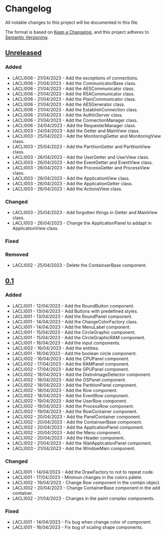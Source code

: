 # Changelog
All notable changes to this project will be documented in this file.

The format is based on [Keep a Changelog](https://keepachangelog.com/en/1.0.0/), and this project adheres to [Semantic Versioning](https://semver.org/spec/v2.0.0.html).

## [Unreleased]
### Added
- LACLI006 - 21/04/2023 - Add the exceptions of connections.
- LACLI006 - 21/04/2023 - Add the CommunicatorBase class.
- LACLI006 - 21/04/2023 - Add the AESCommunicator class.
- LACLI006 - 21/04/2023 - Add the RSACommunicator class.
- LACLI006 - 21/04/2023 - Add the PlainCommunicator class.
- LACLI006 - 21/04/2023 - Add the AESGenerator class.
- LACLI006 - 21/04/2023 - Add the EstablishConnection class.
- LACLI006 - 21/04/2023 - Add the AuthInServer class.
- LACLI006 - 21/04/2023 - Add the ConnectionManager class.
- LACLI006 - 24/04/2023 - Add the RequesterManager class.
- LACLI003 - 24/04/2023 - Add the Getter and MainView class.
- LACLI003 - 25/04/2023 - Add the MonitoringGetter and MonitoringView class.
- LACLI003 - 25/04/2023 - Add the PartitionGetter and PartitionView class.
- LACLI003 - 26/04/2023 - Add the UserGetter and UserView class.
- LACLI003 - 26/04/2023 - Add the EventGetter and EventView class.
- LACLI003 - 26/04/2023 - Add the ProcessGetter and ProcessView class.
- LACLI003 - 26/04/2023 - Add the ApplicationView class.
- LACLI003 - 26/04/2023 - Add the ApplicationGetter class.
- LACLI003 - 26/04/2023 - Add the ActionsView class.

### Changed
- LACLI003 - 25/04/2023 - Add forgotten things in Getter and MainView class.
- LACLI003 - 26/04/2023 - Change the ApplicationPanel to addapt in ApplicationView class.

### Fixed

### Removed
- LACLI002 - 25/04/2023 - Delete the ContainserBase component.

## [0.1]
### Added
- LACLI001 - 12/04/2023 - Add the RoundButton component.
- LACLI001 - 13/04/2023 - Add Buttons with predefined styles.
- LACLI001 - 13/04/2023 - Add the RoundPanel component.
- LACLI001 - 14/04/2023 - Add the ChangeColorFactory class.
- LACLI001 - 14/04/2023 - Add the MenuLabel component.
- LACLI001 - 15/04/2023 - Add the CircleGraphic component.
- LACLI001 - 15/04/2023 - Add the CircleGraphicRAM component.
- LACLI001 - 16/04/2023 - Add the input components.
- LACLI002 - 16/04/2023 - Add the entities.
- LACLI001 - 16/04/2023 - Add the boolean circle component.
- LACLI002 - 16/04/2023 - Add the CPUPanel component.
- LACLI002 - 17/04/2023 - Add the RAMPanel component.
- LACLI002 - 17/04/2023 - Add the GPUPanel component.
- LACLI002 - 18/04/2023 - Add the DistroImageDetector component.
- LACLI002 - 18/04/2023 - Add the OSPanel component.
- LACLI002 - 18/04/2023 - Add the PartitionPanel component.
- LACLI002 - 18/04/2023 - Add the Row component.
- LACLI002 - 18/04/2023 - Add the EventRow component.
- LACLI002 - 19/04/2023 - Add the UserRow component.
- LACLI002 - 19/04/2023 - Add the ProcessRow component.
- LACLI002 - 19/04/2023 - Add the RowContainer component.
- LACLI002 - 20/04/2023 - Add the PanelContainer component.
- LACLI002 - 20/04/2023 - Add the ContainserBase component.
- LACLI002 - 20/04/2023 - Add the ApplicationPanel component.
- LACLI002 - 20/04/2023 - Add the Menu component.
- LACLI002 - 20/04/2023 - Add the Header component.
- LACLI002 - 21/04/2023 - Add the WaitApplicationPanel component.
- LACLI003 - 21/04/2023 - Add the WindowMain component.

### Changed
- LACLI001 - 14/04/2023 - Add the DrawFactory to not to repeat code.
- LACLI001 - 17/04/2023 - Minimun changes in the colors palete.
- LACLI002 - 19/04/2023 - Change Row component in the contain object.
- LACLI002 - 20/04/2023 - Change ContainerBase component in the add container.
- LACLI002 - 21/04/2023 - Changes in the paint complex components.

### Fixed
- LACLI001 - 14/04/2023 - Fix bug when change color of component.
- LACLI001 - 16/04/2023 - Fix bug of scaling shape components.

[Unreleased]: https://github.com/Lagatrix/Lagatrix-Client.git
[0.1]: https://github.com/Lagatrix/Lagatrix-Client.git/releases/tag/0.1
